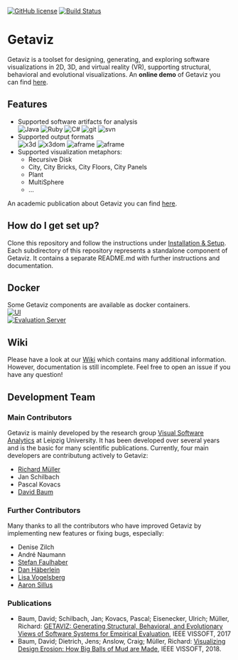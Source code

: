 [![GitHub license](https://img.shields.io/badge/License-Apache%202.0-blue.svg)](https://github.com/softvis-research/Getaviz/blob/master/LICENSE)
[![Build Status](https://travis-ci.com/softvis-research/Getaviz.svg?branch=master)](https://travis-ci.com/softvis-research/Getaviz)  
# Getaviz

Getaviz is a toolset for designing, generating, and exploring software visualizations in 2D, 3D, and virtual reality (VR), supporting structural, behavioral and evolutional visualizations. An **online demo** of Getaviz you can find [here](https://home.uni-leipzig.de/svis/getaviz/index.php?setup=web/RD%20freemind&model=RD%20freemind).

## Features
* Supported software artifacts for analysis  
![Java](https://img.shields.io/badge/language-Java-blue.svg) ![Ruby](https://img.shields.io/badge/language-Ruby-blue.svg) ![C#](https://img.shields.io/badge/language-C%23-blue.svg)
![git](https://img.shields.io/badge/SCM-git-blue.svg)
![svn](https://img.shields.io/badge/SCM-svn-blue.svg)
* Supported output formats  
![x3d](https://img.shields.io/badge/3D-X3D-blue.svg)
![x3dom](https://img.shields.io/badge/3D-X3Dom-blue.svg)
![aframe](https://img.shields.io/badge/3D-A--Frame-blue.svg)
![aframe](https://img.shields.io/badge/VR-HTC_Vive-blue.svg)
* Supported visualization metaphors: 
  * Recursive Disk
  * City, City Bricks, City Floors, City Panels
  * Plant
  * MultiSphere
  * …
  
An academic publication about Getaviz you can find [here](https://www.researchgate.net/publication/320083290_GETAVIZ_Generating_Structural_Behavioral_and_Evolutionary_Views_of_Software_Systems_for_Empirical_Evaluation).

## How do I get set up? ###

Clone this repository and follow the instructions under [Installation & Setup](../../wiki/Installation-&-Setup).
Each subdirectory of this repository represents a standalone component of Getaviz. It contains a separate README.md with further instructions and documentation.

## Docker ##

Some Getaviz components are available as docker containers.  
[![UI](https://img.shields.io/badge/docker-ui-blue.svg)](https://hub.docker.com/r/getaviz/evaluationserver)  
[![Evaluation Server](https://img.shields.io/badge/docker-evaluationserver-blue.svg)](https://hub.docker.com/r/getaviz/ui)

## Wiki

Please have a look at our [Wiki](../../wiki/Home) which contains many additional information. However, documentation is still incomplete. Feel free to open an issue if you have any question!

## Development Team

### Main Contributors

Getaviz is mainly developed by the research group [Visual Software Analytics](http://softvis.wifa.uni-leipzig.de) at Leipzig University. It has been developed over several years and is the basic for many scientific publications. Currently, four main developers are contributung actively to Getaviz:
* [Richard Müller](https://github.com/rmllr)
* Jan Schilbach
* Pascal Kovacs
* [David Baum](http://home.uni-leipzig.de/svis/Research%20Group/#DavidBaum)

### Further Contributors

Many thanks to all the contributors who have improved Getaviz by implementing new features or fixing bugs, especially:

* Denise Zilch
* André Naumann
* [Stefan Faulhaber](https://github.com/StefanFaulhaber)
* [Dan Häberlein](https://github.com/dhaeb)
* [Lisa Vogelsberg](https://github.com/Valekta/)
* [Aaron Sillus](https://github.com/AaronSil)

### Publications
* Baum, David; Schilbach, Jan; Kovacs, Pascal; Eisenecker, Ulrich; Müller, Richard: [GETAVIZ: Generating Structural, Behavioral, and Evolutionary Views of Software Systems for Empirical Evaluation](https://www.researchgate.net/publication/320083290_GETAVIZ_Generating_Structural_Behavioral_and_Evolutionary_Views_of_Software_Systems_for_Empirical_Evaluation), IEEE VISSOFT, 2017
* Baum, David; Dietrich, Jens; Anslow, Craig; Müller, Richard: [Visualizing Design Erosion: How Big Balls of Mud are Made](https://arxiv.org/abs/1807.06136), IEEE VISSOFT, 2018.
